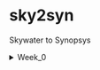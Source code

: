 # sky2syn
Skywater to Synopsys
  <details>
<summary>Week_0</summary>
    
## Document
We are going to understand the given below process 

soft copy of the Hardware using RTL
          
          ---> 1.Processor
               ---> 1.Gate Level Netlist
          
          ---> 2.Peripherals/IPs
               ---> 1.Macros
               ---> 2.Analog IPs 


Using the small part(blue block) which has basic gates, transistors, IPs etc. This create GDSII sent to factory which is Tape-in we get the chips out which is called Tape-out by this we are going to get the chip for that we are going to provide the peripherals for the chip which is taped-out once we get the chip we can interface with different equipments which can work under 100Mhz to 130Mhz like Arduino boards, TV pannels, AC applications etc..

## Yosys
```
$ git clone https://github.com/YosysHQ/yosys.git
$ cd yosys 
$ sudo apt install make (If make is not installed please install it) 
$ sudo apt-get install build-essential clang bison flex \
    libreadline-dev gawk tcl-dev libffi-dev git \
    graphviz xdot pkg-config python3 libboost-system-dev \
    libboost-python-dev libboost-filesystem-dev zlib1g-dev
$ make 
$ sudo make install

 ```
![Yosys Installed](Week_0/yosys.png)

## Iverilog

$ sudo apt-get install iverilog



![Iverilog Installed](Week_0/iverilog.png)

## GTKWave

$ sudo apt update \
$ sudo apt install gtkwave 

[GTKWave Installed](Week_0/gtkwave.png)






